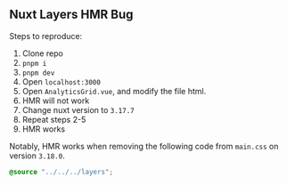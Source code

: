 ## Nuxt Layers HMR Bug

Steps to reproduce:

1. Clone repo
2. `pnpm i`
3. `pnpm dev`
4. Open `localhost:3000`
5. Open `AnalyticsGrid.vue`, and modify the file html.
6. HMR will not work
7. Change nuxt version to `3.17.7`
8. Repeat steps 2-5
9. HMR works

Notably, HMR works when removing the following code from `main.css` on version `3.18.0`.

```css
@source "../../../layers";
```
